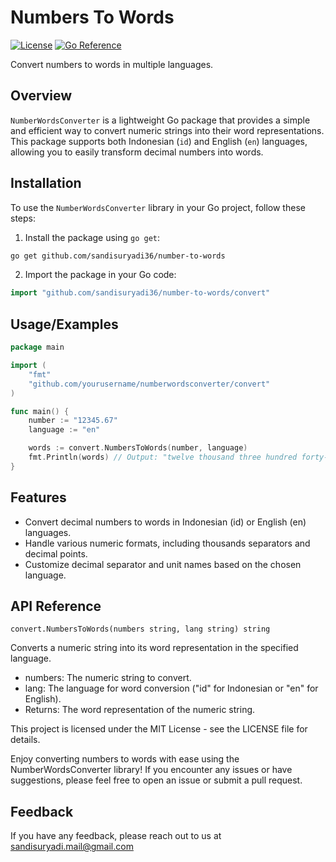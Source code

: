 
# Numbers To Words
[![License](https://img.shields.io/badge/License-MIT-blue.svg)](https://github.com/sandisuryadi36/number-to-words/blob/master/LICENSE) [![Go Reference](https://pkg.go.dev/badge/github.com/golang/go.svg)](https://pkg.go.dev/github.com/sandisuryadi36/number-to-words)


Convert numbers to words in multiple languages.

## Overview

`NumberWordsConverter` is a lightweight Go package that provides a simple and efficient way to convert numeric strings into their word representations. This package supports both Indonesian (`id`) and English (`en`) languages, allowing you to easily transform decimal numbers into words.

## Installation

To use the `NumberWordsConverter` library in your Go project, follow these steps:

1. Install the package using `go get`:
```bash
go get github.com/sandisuryadi36/number-to-words
```
2. Import the package in your Go code:
```go
import "github.com/sandisuryadi36/number-to-words/convert"
```

## Usage/Examples

```go
package main

import (
	"fmt"
	"github.com/yourusername/numberwordsconverter/convert"
)

func main() {
	number := "12345.67"
	language := "en"

	words := convert.NumbersToWords(number, language)
	fmt.Println(words) // Output: "twelve thousand three hundred forty-five point sixty-seven"
}

```
## Features
- Convert decimal numbers to words in Indonesian (id) or English (en) languages.
- Handle various numeric formats, including thousands separators and decimal points.
- Customize decimal separator and unit names based on the chosen language.

## API Reference
`convert.NumbersToWords(numbers string, lang string) string`

Converts a numeric string into its word representation in the specified language.

- numbers: The numeric string to convert.
- lang: The language for word conversion ("id" for Indonesian or "en" for English).
- Returns: The word representation of the numeric string.

This project is licensed under the MIT License - see the LICENSE file for details.

Enjoy converting numbers to words with ease using the NumberWordsConverter library! If you encounter any issues or have suggestions, please feel free to open an issue or submit a pull request.

## Feedback

If you have any feedback, please reach out to us at sandisuryadi.mail@gmail.com